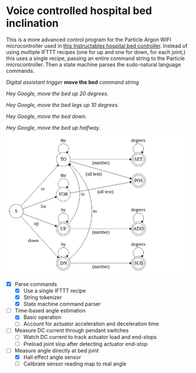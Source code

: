 # Voice controlled hospital bed inclination

This is a more advanced control program for the Particle Argon WIFI microcontroller used in
[this Instructables hospital bed controller](https://www.instructables.com/Voice-Controlled-Hospital-Bed-by-Wifi/).
Instead of using multiple IFTTT recipes (one for up and one for down, for each joint,) this uses a single recipe, passing an entire command string to the Particle microcontroller. Then a state machine parses the sudo-natural language commands.

*Digital assistant trigger* **move the bed** *command string*

*Hey Google, move the bed up 20 degrees.*

*Hey Google, move the bed legs up 10 degrees.*

*Hey Google, move the bed down.*

*Hey Google, move the bed up halfway.*

![Command Finite State Machine](https://github.com/knickers/bed-controller/raw/main/img/commands-fsm.png)

- [x] Parse commands
	- [x] Use a single IFTTT recipe
	- [x] String tokenizer
	- [x] State machine command parser
- [ ] Time-based angle estimation
	- [x] Basic operation
	- [ ] Account for actuator acceleration and deceleration time
- [ ] Measure DC current through pendant switches
	- [ ] Watch DC current to track actuator load and end-stops
	- [ ] Preload joint slop after detecting actuator end-stop
- [ ] Measure angle directly at bed joint
	- [x] Hall effect angle sensor
	- [ ] Calibrate sensor reading map to real angle
